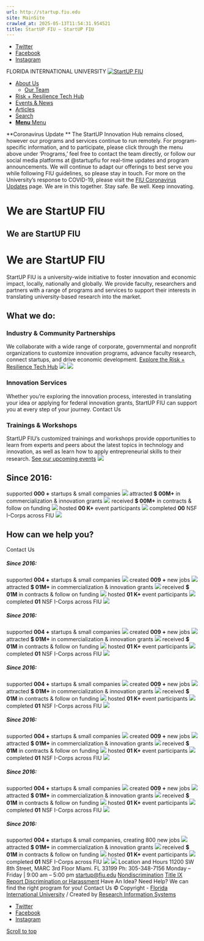 ```yaml
---
url: http://startup.fiu.edu
site: MainSite
crawled_at: 2025-05-13T11:54:31.954521
title: StartUP FIU – StartUP FIU
---
```


  * [Twitter](https://twitter.com/StartUPFIU "Twitter")
  * [Facebook](https://www.facebook.com/StartUPFIU "Facebook")
  * [Instagram](https://instagram.com/StartUPFIU "Instagram")


FLORIDA INTERNATIONAL UNIVERSITY
[![StartUP FIU](https://startup.fiu.edu/wp-content/uploads/2019/01/StartUp-FIU-hrz-Color-rev-ctr_-300x65.png)](https://startup.fiu.edu/)
  * [About Us](https://startup.fiu.edu/about-us/)
    * [Our Team](https://startup.fiu.edu/our-team/)
  * [Risk + Resilience Tech Hub](https://startup.fiu.edu/rrth/)
  * [Events & News](https://startup.fiu.edu/events/)
  * [Articles](https://startup.fiu.edu/articles/)
  * [Search](https://startup.fiu.edu/?s=)
  * [ **Menu** Menu ](https://startup.fiu.edu/)


**Coronavirus Update **
The StartUP Innovation Hub remains closed, however our programs and services continue to run remotely. For program-specific information, and to participate, please click through the menu above under ‘Programs,’ feel free to contact the team directly, or follow our social media platforms at @startupfiu for real-time updates and program announcements.
We will continue to adapt our offerings to best serve you while following FIU guidelines, so please stay in touch. For more on the University’s response to COVID-19, please visit the [FIU Coronavirus Updates](https://www.fiu.edu/coronavirus/index.html) page. We are in this together. Stay safe. Be well. Keep innovating.
# We are StartUP FIU
## We are StartUP FIU
# We are StartUP FIU
StartUP FIU is a university-wide initiative to foster innovation and economic impact, locally, nationally and globally. We provide faculty, researchers and partners with a range of programs and services to support their interests in translating university-based research into the market.
## What we do: 
### Industry & Community Partnerships
We collaborate with a wide range of corporate, governmental and nonprofit organizations to customize innovation programs, advance faculty research, connect startups, and drive economic development.
[Explore the Risk + Resilience Tech Hub](https://startup.fiu.edu/rrth/)
![](https://startup.fiu.edu/wp-content/uploads/2024/10/Engineering-Media-Refresh-DSC_0746_2.2.jpg)
![](https://startup.fiu.edu/wp-content/uploads/2024/10/Inventors_reception_Valentina_Dargam.jpg)
### Innovation Services
Whether you’re exploring the innovation process, interested in translating your idea or applying for federal innovation grants, StartUP FIU can support you at every step of your journey. 
Contact Us
### Trainings & Workshops
StartUP FIU’s customized trainings and workshops provide opportunities to learn from experts and peers about the latest topics in technology and innovation, as well as learn how to apply entrepreneurial skills to their research.
[See our upcoming events](https://startup.fiu.edu/events/)
![](https://startup.fiu.edu/wp-content/uploads/2024/10/Bob-training5.jpg)
## Since 2016: 
supported
**000 +**
startups & small companies
![](https://startup.fiu.edu/wp-content/uploads/2024/10/Company_Icon3.jpg)
attracted
**$ 00M+**
in commercialization & innovation grants
![](https://startup.fiu.edu/wp-content/uploads/2024/10/Grant_icon5.jpg)
received
**$ 00M+**
in contracts & follow on funding
![](https://startup.fiu.edu/wp-content/uploads/2024/10/funding-icon.jpg)
hosted
**00 K+**
event participants
![](https://startup.fiu.edu/wp-content/uploads/2024/10/community-icon.jpg)
completed
**00**
NSF I-Corps across FIU
![](https://startup.fiu.edu/wp-content/uploads/2024/10/NSF_logo-png.jpg)
## How can we help you? 
Contact Us
##### Since 2016: 
supported
**004 +**
startups & small companies
![](https://startup.fiu.edu/wp-content/uploads/2024/10/Company_Icon_-180x180.png)
created
**009 +**
new jobs
![](https://startup.fiu.edu/wp-content/uploads/2024/10/jobs-created-icon-180x180.png)
attracted
**$ 01M+**
in commercialization & innovation grants
![](https://startup.fiu.edu/wp-content/uploads/2024/10/Grant_icon_-180x180.png)
received
**$ 01M**
in contracts & follow on funding
![](https://startup.fiu.edu/wp-content/uploads/2024/10/funding-icon_-180x180.png)
hosted
**01 K+**
event participants
![](https://startup.fiu.edu/wp-content/uploads/2024/10/community-icon-180x180.png)
completed
**01**
NSF I-Corps across FIU
![](https://startup.fiu.edu/wp-content/uploads/2024/10/NSF_logo_-180x180.png)
##### Since 2016: 
supported
**004 +**
startups & small companies
![](https://startup.fiu.edu/wp-content/uploads/2024/10/Company_Icon3-180x180.jpg)
created
**009 +**
new jobs
![](https://startup.fiu.edu/wp-content/uploads/2024/10/jobs-created-icon-180x180.jpg)
attracted
**$ 01M+**
in commercialization & innovation grants
![](https://startup.fiu.edu/wp-content/uploads/2024/10/Grant_icon5-180x180.jpg)
received
**$ 01M**
in contracts & follow on funding
![](https://startup.fiu.edu/wp-content/uploads/2024/10/funding-icon-180x180.jpg)
hosted
**01 K+**
event participants
![](https://startup.fiu.edu/wp-content/uploads/2024/10/community-icon2-180x180.jpg)
completed
**01**
NSF I-Corps across FIU
![](https://startup.fiu.edu/wp-content/uploads/2024/10/NSF_logo-png-180x180.jpg)
##### Since 2016: 
supported
**004 +**
startups & small companies
![](https://startup.fiu.edu/wp-content/uploads/2024/10/Company_Icon_-180x180.png)
created
**009 +**
new jobs
![](https://startup.fiu.edu/wp-content/uploads/2024/10/jobs-created-icon-180x180.png)
attracted
**$ 01M+**
in commercialization & innovation grants
![](https://startup.fiu.edu/wp-content/uploads/2024/10/Grant_icon_-180x180.png)
received
**$ 01M**
in contracts & follow on funding
![](https://startup.fiu.edu/wp-content/uploads/2024/10/funding-icon_-180x180.png)
hosted
**01 K+**
event participants
![](https://startup.fiu.edu/wp-content/uploads/2024/10/community-icon-180x180.png)
completed
**01**
NSF I-Corps across FIU
![](https://startup.fiu.edu/wp-content/uploads/2024/10/NSF_logo_-180x180.png)
##### Since 2016: 
supported
**004 +**
startups & small companies
![](https://startup.fiu.edu/wp-content/uploads/2024/10/Company_Icon3.jpg)
created
**009 +**
new jobs
![](https://startup.fiu.edu/wp-content/uploads/2024/10/jobs-created-icon.jpg)
attracted
**$ 01M+**
in commercialization & innovation grants
![](https://startup.fiu.edu/wp-content/uploads/2024/10/Grant_icon5.jpg)
received
**$ 01M**
in contracts & follow on funding
![](https://startup.fiu.edu/wp-content/uploads/2024/10/funding-icon.jpg)
hosted
**01 K+**
event participants
![](https://startup.fiu.edu/wp-content/uploads/2024/10/community-icon2.jpg)
completed
**01**
NSF I-Corps across FIU
![](https://startup.fiu.edu/wp-content/uploads/2024/10/NSF_logo-png.jpg)
##### Since 2016: 
supported
**004 +**
startups & small companies
![](https://startup.fiu.edu/wp-content/uploads/2024/10/Company_Icon_-180x180.png)
created
**009 +**
new jobs
![](https://startup.fiu.edu/wp-content/uploads/2024/10/jobs-created-icon-180x180.png)
attracted
**$ 01M+**
in commercialization & innovation grants
![](https://startup.fiu.edu/wp-content/uploads/2024/10/Grant_icon_-180x180.png)
received
**$ 01M**
in contracts & follow on funding
![](https://startup.fiu.edu/wp-content/uploads/2024/10/funding-icon_-180x180.png)
hosted
**01 K+**
event participants
![](https://startup.fiu.edu/wp-content/uploads/2024/10/community-icon-180x180.png)
completed
**01**
NSF I-Corps across FIU
![](https://startup.fiu.edu/wp-content/uploads/2024/10/NSF_logo_-180x180.png)
##### Since 2016: 
supported
**004 +**
startups & small companies, creating 800 new jobs
![](https://startup.fiu.edu/wp-content/uploads/2024/10/company-icon.jpg)
attracted
**$ 01M+**
in commercialization & innovation grants
![](https://startup.fiu.edu/wp-content/uploads/2024/10/grant-icon.jpg)
received
**$ 01M**
in contracts & follow on funding
![](https://startup.fiu.edu/wp-content/uploads/2024/10/funding-icon.jpg)
hosted
**01 K+**
event participants
![](https://startup.fiu.edu/wp-content/uploads/2024/10/community-icon.jpg)
completed
**01**
NSF I-Corps across FIU
![](https://startup.fiu.edu/wp-content/uploads/2024/10/NSF_logo-png.jpg)
[![](https://startup.fiu.edu/wp-content/uploads/2019/01/StartUp-FIU-hrz-Color-rev-ctr_-450x97.png)](https://startup.fiu.edu)
[](https://twitter.com/StartUPFIU)[](https://www.facebook.com/StartUPFIU)[](https://instagram.com/StartUPFIU)
Location and Hours
11200 SW 8th Street, MARC 3rd Floor Miami. FL 33199 Ph: 305-348-7156
Monday – Friday | 9:00 am – 5:00 pm startup@fiu.edu
[Nondiscrimination](https://ace.fiu.edu/civil-rights-and-accessibility/harassment-and-discrimination/) [Title IX](https://ace.fiu.edu/title-ix/) [Report Discrimination or Harassment](https://report.fiu.edu/)
Have An Idea? Need Help?
We can find the right program for you!
Contact Us
© Copyright - [Florida International University](http://www.fiu.edu) / Created by [Research Information Systems](http://research.fiu.edu/ored/ris/)
  * [Twitter](https://twitter.com/StartUPFIU "Twitter")
  * [Facebook](https://www.facebook.com/StartUPFIU "Facebook")
  * [Instagram](https://instagram.com/StartUPFIU "Instagram")


[Scroll to top](https://startup.fiu.edu/#top "Scroll to top")
